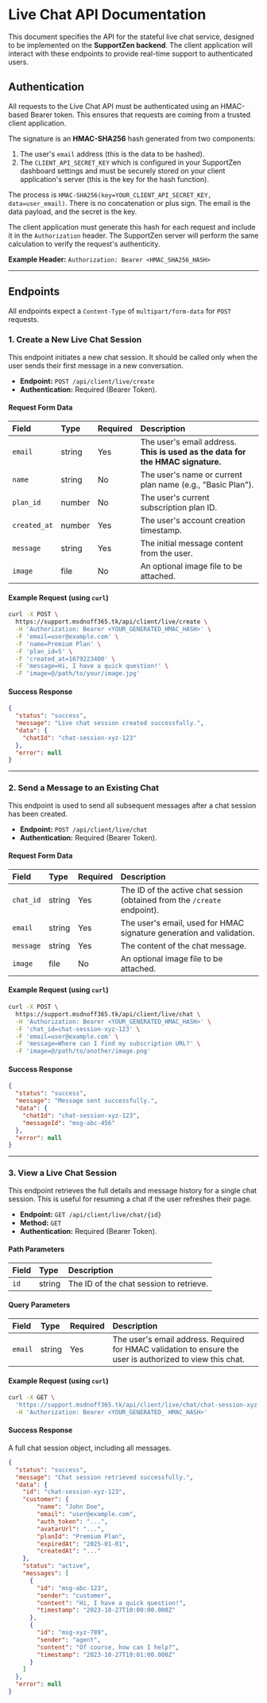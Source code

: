# Live Chat API Documentation

This document specifies the API for the stateful live chat service, designed to be implemented on the **SupportZen backend**. The client application will interact with these endpoints to provide real-time support to authenticated users.

## Authentication

All requests to the Live Chat API must be authenticated using an HMAC-based Bearer token. This ensures that requests are coming from a trusted client application.

The signature is an **HMAC-SHA256** hash generated from two components:
1. The user's `email` address (this is the data to be hashed).
2. The `CLIENT_API_SECRET_KEY` which is configured in your SupportZen dashboard settings and must be securely stored on your client application's server (this is the key for the hash function).

The process is `HMAC-SHA256(key=YOUR_CLIENT_API_SECRET_KEY, data=user_email)`. There is no concatenation or plus sign. The email is the data payload, and the secret is the key.

The client application must generate this hash for each request and include it in the `Authorization` header. The SupportZen server will perform the same calculation to verify the request's authenticity.

**Example Header:**
`Authorization: Bearer <HMAC_SHA256_HASH>`

---

## Endpoints

All endpoints expect a `Content-Type` of `multipart/form-data` for `POST` requests.

### 1. Create a New Live Chat Session

This endpoint initiates a new chat session. It should be called only when the user sends their first message in a new conversation.

-   **Endpoint:** `POST /api/client/live/create`
-   **Authentication:** Required (Bearer Token).

#### Request Form Data

| Field | Type | Required | Description |
| :--- | :--- | :--- | :--- |
| `email` | string | Yes | The user's email address. **This is used as the data for the HMAC signature.** |
| `name` | string | No | The user's name or current plan name (e.g., "Basic Plan"). |
| `plan_id` | number | No | The user's current subscription plan ID. |
| `created_at` | number | Yes | The user's account creation timestamp. |
| `message` | string | Yes | The initial message content from the user. |
| `image` | file | No | An optional image file to be attached. |

#### Example Request (using `curl`)

```bash
curl -X POST \
  https://support.msdnoff365.tk/api/client/live/create \
  -H 'Authorization: Bearer <YOUR_GENERATED_HMAC_HASH>' \
  -F 'email=user@example.com' \
  -F 'name=Premium Plan' \
  -F 'plan_id=5' \
  -F 'created_at=1679223400' \
  -F 'message=Hi, I have a quick question!' \
  -F 'image=@/path/to/your/image.jpg'
```

#### Success Response

```json
{
  "status": "success",
  "message": "Live chat session created successfully.",
  "data": {
    "chatId": "chat-session-xyz-123"
  },
  "error": null
}
```

---

### 2. Send a Message to an Existing Chat

This endpoint is used to send all subsequent messages after a chat session has been created.

-   **Endpoint:** `POST /api/client/live/chat`
-   **Authentication:** Required (Bearer Token).

#### Request Form Data

| Field | Type | Required | Description |
| :--- | :--- | :--- | :--- |
| `chat_id` | string | Yes | The ID of the active chat session (obtained from the `/create` endpoint). |
| `email` | string | Yes | The user's email, used for HMAC signature generation and validation. |
| `message` | string | Yes | The content of the chat message. |
| `image`| file | No | An optional image file to be attached. |

#### Example Request (using `curl`)

```bash
curl -X POST \
  https://support.msdnoff365.tk/api/client/live/chat \
  -H 'Authorization: Bearer <YOUR_GENERATED_HMAC_HASH>' \
  -F 'chat_id=chat-session-xyz-123' \
  -F 'email=user@example.com' \
  -F 'message=Where can I find my subscription URL?' \
  -F 'image=@/path/to/another/image.png'
```

#### Success Response

```json
{
  "status": "success",
  "message": "Message sent successfully.",
  "data": {
    "chatId": "chat-session-xyz-123",
    "messageId": "msg-abc-456"
  },
  "error": null
}
```

---

### 3. View a Live Chat Session

This endpoint retrieves the full details and message history for a single chat session. This is useful for resuming a chat if the user refreshes their page.

-   **Endpoint:** `GET /api/client/live/chat/{id}`
-   **Method:** `GET`
-   **Authentication:** Required (Bearer Token).

#### Path Parameters
| Field | Type | Description |
| :--- | :--- | :--- |
| `id` | string | The ID of the chat session to retrieve. |

#### Query Parameters
| Field | Type | Required | Description |
| :--- | :--- | :--- | :--- |
| `email` | string | Yes | The user's email address. Required for HMAC validation to ensure the user is authorized to view this chat. |

#### Example Request (using `curl`)
```bash
curl -X GET \
  'https://support.msdnoff365.tk/api/client/live/chat/chat-session-xyz-123?email=user@example.com' \
  -H 'Authorization: Bearer <YOUR_GENERATED_ HMAC_HASH>'
```

#### Success Response

A full chat session object, including all messages.

```json
{
  "status": "success",
  "message": "Chat session retrieved successfully.",
  "data": {
    "id": "chat-session-xyz-123",
    "customer": {
        "name": "John Doe",
        "email": "user@example.com",
        "auth_token": "...",
        "avatarUrl": "...",
        "planId": "Premium Plan",
        "expiredAt": "2025-01-01",
        "createdAt": "..."
    },
    "status": "active",
    "messages": [
      {
        "id": "msg-abc-123",
        "sender": "customer",
        "content": "Hi, I have a quick question!",
        "timestamp": "2023-10-27T10:00:00.000Z"
      },
      {
        "id": "msg-xyz-789",
        "sender": "agent",
        "content": "Of course, how can I help?",
        "timestamp": "2023-10-27T10:01:00.000Z"
      }
    ]
  },
  "error": null
}
```

